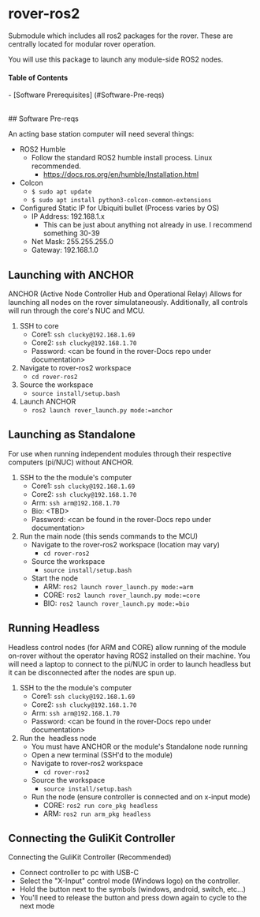 # rover-ros2

Submodule which includes all ros2 packages for the rover. These are centrally located for modular rover operation.

You will use this package to launch any module-side ROS2 nodes.
<br>
#### Table of Contents

\- \[Software Prerequisites\] \(\#Software\-Pre\-reqs\)

<br>
## Software Pre-reqs

An acting base station computer will need several things:

* ROS2 Humble
    * Follow the standard ROS2 humble install process. Linux recommended.
        * https://docs.ros.org/en/humble/Installation.html
* Colcon
    * `$ sudo apt update`
    * `$ sudo apt install python3-colcon-common-extensions`
* Configured Static IP for Ubiquiti bullet (Process varies by OS)
    * IP Address: 192.168.1.x
        * This can be just about anything not already in use. I recommend something 30-39
    * Net Mask: 255.255.255.0
    * Gateway: 192.168.1.0

## Launching with ANCHOR

ANCHOR (Active Node Controller Hub and Operational Relay)
Allows for launching all nodes on the rover simulataneously. Additionally, all controls will run through the core's NUC and MCU.
<br>
1. SSH to core
    * Core1: `ssh clucky@192.168.1.69`
    * Core2: `ssh clucky@192.168.1.70`
    * Password: \<can be found in the rover-Docs repo under documentation>
2. Navigate to rover-ros2 workspace
    * `cd rover-ros2`
3. Source the workspace
    * `source install/setup.bash`
4. Launch ANCHOR
    * `ros2 launch rover_launch.py mode:=anchor`

## Launching as Standalone

For use when running independent modules through their respective computers (pi/NUC) without ANCHOR.

1. SSH to the the module's computer
    * Core1: `ssh clucky@192.168.1.69`
    * Core2: `ssh clucky@192.168.1.70`
    * Arm: `ssh arm@192.168.1.70`
    * Bio: \<TBD>
    * Password: \<can be found in the rover-Docs repo under documentation>
2. Run the main node (this sends commands to the MCU)
    * Navigate to the rover-ros2 workspace (location may vary)
        * `cd rover-ros2`
    * Source the workspace
        * `source install/setup.bash`
    * Start the node
        * ARM: `ros2 launch rover_launch.py mode:=arm`
        * CORE: `ros2 launch rover_launch.py mode:=core`
        * BIO: `ros2 launch rover_launch.py mode:=bio`

## Running Headless

Headless control nodes (for ARM and CORE) allow running of the module on-rover without the operator having ROS2 installed on their machine. You will need a laptop to connect to the pi/NUC in order to launch headless but it can be disconnected after the nodes are spun up.
<br>
1. SSH to the the module's computer
    * Core1: `ssh clucky@192.168.1.69`
    * Core2: `ssh clucky@192.168.1.70`
    * Arm: `ssh arm@192.168.1.70`
    * Password: \<can be found in the rover-Docs repo under documentation>
2. Run the  headless node
    * You must have ANCHOR or the module's Standalone node running
    * Open a new terminal (SSH'd to the module)
    * Navigate to rover-ros2 workspace
        * `cd rover-ros2`
    * Source the workspace
        * `source install/setup.bash`
    * Run the node (ensure controller is connected and on x-input mode)
        * CORE: `ros2 run core_pkg headless`
        * ARM: `ros2 run arm_pkg headless`

## Connecting the GuliKit Controller

Connecting the GuliKit Controller (Recommended)

* Connect controller to pc with USB-C
* Select the "X-Input" control mode (Windows logo) on the controller.
* Hold the button next to the symbols (windows, android, switch, etc...)
* You'll need to release the button and press down again to cycle to the next mode